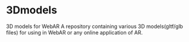 # 3Dmodels
3D models for WebAR
A repository containing various 3D models(gltf/glb files) for using in WebAR or any online application of AR.
